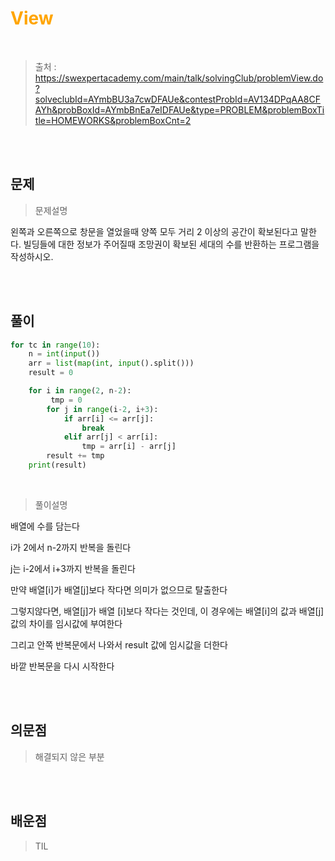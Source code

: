 <br/><Br>

<span style = "color:orange">

# View
</span>
<br>


> 출처 : https://swexpertacademy.com/main/talk/solvingClub/problemView.do?solveclubId=AYmbBU3a7cwDFAUe&contestProbId=AV134DPqAA8CFAYh&probBoxId=AYmbBnEa7eIDFAUe&type=PROBLEM&problemBoxTitle=HOMEWORKS&problemBoxCnt=2


<br/><br>

## 문제

> 문제설명

왼쪽과 오른쪽으로 창문을 열었을때 양쪽 모두 거리 2 이상의 공간이 확보된다고 말한다.
빌딩들에 대한 정보가 주어질때 조망권이 확보된 세대의 수를 반환하는 프로그램을 작성하시오.

<br/><br>

## 풀이

```python
for tc in range(10):
    n = int(input())
    arr = list(map(int, input().split()))
    result = 0

    for i in range(2, n-2):
         tmp = 0
        for j in range(i-2, i+3):
            if arr[i] <= arr[j]:
                break
            elif arr[j] < arr[i]:
                tmp = arr[i] - arr[j]
        result += tmp
    print(result)

```
<br>

> 풀이설명

배열에 수를 담는다

i가 2에서 n-2까지 반복을 돌린다

j는 i-2에서 i+3까지 반복을 돌린다

만약 배열[i]가 배열[j]보다 작다면 의미가 없으므로 탈출한다

그렇지않다면, 배열[j]가 배열 [i]보다 작다는 것인데, 이 경우에는 배열[i]의 값과 배열[j] 값의 차이를 임시값에 부여한다

그리고 안쪽 반복문에서 나와서 result 값에 임시값을 더한다

바깥 반복문을 다시 시작한다




<br/><br>


## 의문점
> 해결되지 않은 부분


<br/><br>


## 배운점
> TIL

